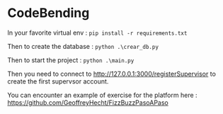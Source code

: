 # CodeBending
In your favorite virtual env :
`pip install -r requirements.txt`

Then to create the database :
`python .\crear_db.py`

Then to start the project :
`python .\main.py` 

Then you need to connect to http://127.0.0.1:3000/registerSupervisor to create the first supervsor account.

You can encounter an example of exercise for the platform here : https://github.com/GeoffreyHecht/FizzBuzzPasoAPaso
